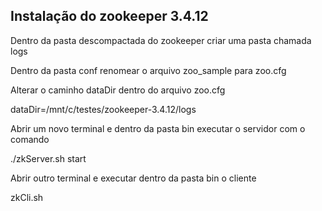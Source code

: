 ## Instalação do zookeeper 3.4.12

Dentro da pasta descompactada do zookeeper criar uma pasta chamada logs

Dentro da pasta conf renomear o arquivo zoo_sample para zoo.cfg

Alterar o caminho dataDir dentro do arquivo zoo.cfg 

dataDir=/mnt/c/testes/zookeeper-3.4.12/logs

Abrir um novo terminal e dentro da pasta bin executar o servidor com o comando

./zkServer.sh start

Abrir outro terminal e executar dentro da pasta bin o cliente

zkCli.sh 
